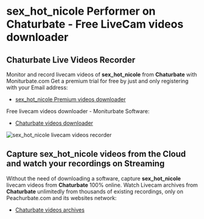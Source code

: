 # sex_hot_nicole Performer on Chaturbate - Free LiveCam videos downloader

## Chaturbate Live Videos Recorder

Monitor and record livecam videos of **sex_hot_nicole** from **Chaturbate** with Moniturbate.com
Get a premium trial for free by just and only registering with your Email address:
* [sex_hot_nicole Premium videos downloader](https://moniturbate.com/request-demo-licence-key.html)

Free livecam videos downloader - Moniturbate Software:
* [Chaturbate videos downloader](https://moniturbate.com/moniturbate-download-software.html)

![sex_hot_nicole livecam videos recorder](https://peachurnet.com/templates/moniturbate-software.png)


## Capture sex_hot_nicole videos from the Cloud and watch your recordings on Streaming

Without the need of downloading a software, capture **sex_hot_nicole** livecam videos from **Chaturbate** 100% online.
Watch Livecam archives from **Chaturbate** unlimitedly from thousands of existing recordings, only on Peachurbate.com and its websites network:
* [Chaturbate videos archives](https://peachurnet.com/)